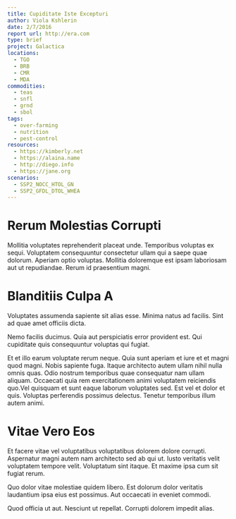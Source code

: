 ```yaml
---
title: Cupiditate Iste Excepturi
author: Viola Kshlerin
date: 2/7/2016
report url: http://era.com
type: brief
project: Galactica
locations:
  - TGO
  - BRB
  - CMR
  - MDA
commodities:
  - teas
  - snfl
  - grnd
  - sbol
tags:
  - over-farming
  - nutrition
  - pest-control
resources:
  - https://kimberly.net
  - https://alaina.name
  - http://diego.info
  - https://jane.org
scenarios:
  - SSP2_NOCC_HTOL_GN
  - SSP2_GFDL_DTOL_WHEA
---
```

# Rerum Molestias Corrupti
Mollitia voluptates reprehenderit placeat unde. Temporibus voluptas ex sequi. Voluptatem consequuntur consectetur ullam qui a saepe quae dolorum. Aperiam optio voluptas. Mollitia doloremque est ipsam laboriosam aut ut repudiandae. Rerum id praesentium magni.

# Blanditiis Culpa A
Voluptates assumenda sapiente sit alias esse. Minima natus ad facilis. Sint ad quae amet officiis dicta.
 Nemo facilis ducimus. Quia aut perspiciatis error provident est. Qui cupiditate quis consequuntur voluptas qui fugiat.
 Et et illo earum voluptate rerum neque. Quia sunt aperiam et iure et et magni quod magni. Nobis sapiente fuga. Itaque architecto autem ullam nihil nulla omnis quas. Odio nostrum temporibus quae consequatur nam ullam aliquam. Occaecati quia rem exercitationem animi voluptatem reiciendis quo.Vel quisquam et sunt eaque laborum voluptates sed. Est vel et dolor et quis. Voluptas perferendis possimus delectus. Tenetur temporibus illum autem animi.

# Vitae Vero Eos
Et facere vitae vel voluptatibus voluptatibus dolorem dolore corrupti. Aspernatur magni autem nam architecto sed ab qui ut. Iusto veritatis velit voluptatem tempore velit. Voluptatum sint itaque. Et maxime ipsa cum sit fugiat rerum.
 Quo dolor vitae molestiae quidem libero. Est dolorum dolor veritatis laudantium ipsa eius est possimus. Aut occaecati in eveniet commodi.
 Quod officia ut aut. Nesciunt ut repellat. Corrupti dolorem impedit alias.
